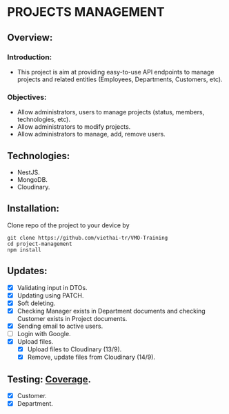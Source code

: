 # **PROJECTS MANAGEMENT**
## **Overview:**
### Introduction:
- This project is aim at providing easy-to-use API endpoints to manage projects and related entities (Employees, Departments, Customers, etc).

### Objectives:
- Allow administrators, users to manage projects (status, members, technologies, etc).
- Allow administrators to modify projects.
- Allow administrators to manage, add, remove users.

## Technologies:
- NestJS.
- MongoDB.
- Cloudinary.

## Installation:
Clone repo of the project to your device by 
```
git clone https://github.com/viethai-tr/VMO-Training
cd project-management
npm install
```

## Updates:
- [x] Validating input in DTOs.
- [x] Updating using PATCH.
- [x] Soft deleting.
- [x] Checking Manager exists in Department documents and checking Customer exists in Project documents.
- [x] Sending email to active users.
- [ ] Login with Google.
- [x] Upload files.
    - [x] Upload files to Cloudinary (13/9).
    - [x] Remove, update files from Cloudinary (14/9).

## Testing: [Coverage](https://drive.google.com/file/d/1ZtZrSo6GNnh-b3cnDMdOew2hKVjZxwgn/view?usp=sharing).
- [x] Customer.
- [x] Department.